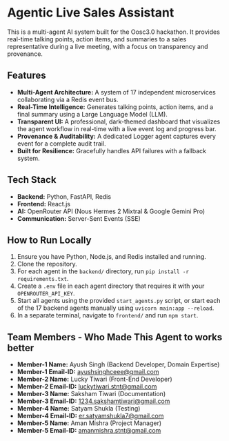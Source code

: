 # Agentic Live Sales Assistant

This is a multi-agent AI system built for the Oosc3.0 hackathon. It provides real-time talking points, action items, and summaries to a sales representative during a live meeting, with a focus on transparency and provenance.

## Features

- **Multi-Agent Architecture:** A system of 17 independent microservices collaborating via a Redis event bus.
- **Real-Time Intelligence:** Generates talking points, action items, and a final summary using a Large Language Model (LLM).
- **Transparent UI:** A professional, dark-themed dashboard that visualizes the agent workflow in real-time with a live event log and progress bar.
- **Provenance & Auditability:** A dedicated Logger agent captures every event for a complete audit trail.
- **Built for Resilience:** Gracefully handles API failures with a fallback system.

## Tech Stack

- **Backend:** Python, FastAPI, Redis
- **Frontend:** React.js
- **AI:** OpenRouter API (Nous Hermes 2 Mixtral & Google Gemini Pro)
- **Communication:** Server-Sent Events (SSE)

## How to Run Locally

1. Ensure you have Python, Node.js, and Redis installed and running.
2. Clone the repository.
3. For each agent in the `backend/` directory, run `pip install -r requirements.txt`.
4. Create a `.env` file in each agent directory that requires it with your `OPENROUTER_API_KEY`.
5. Start all agents using the provided `start_agents.py` script, or start each of the 17 backend agents manually using `uvicorn main:app --reload`.
6. In a separate terminal, navigate to `frontend/` and run `npm start`.

## Team Members - Who Made This Agent to works better 

- **Member-1 Name:** Ayush Singh (Backend Developer, Domain Expertise)
- **Member-1 Email-ID:** ayushsinghceee@gmail.com
- **Member-2 Name:** Lucky Tiwari (Front-End Developer)
- **Member-2 Email-ID:** luckytiwari.stnt@gmail.com
- **Member-3 Name:** Saksham Tiwari (Documentation)
- **Member-3 Email-ID:** 1234.sakshamtiwari@gmail.com
- **Member-4 Name:** Satyam Shukla (Testing)
- **Member-4 Email-ID:** er.satyamshukla7@gmail.com
- **Member-5 Name:** Aman Mishra (Project Manager)
- **Member-5 Email-ID:** amanmishra.stnt@gmail.com

